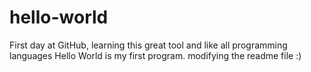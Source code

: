 # hello-world
First day at GitHub, learning this great tool and like all programming languages Hello World is my first program. 
modifying the readme file :)

